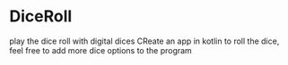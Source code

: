 # DiceRoll
play the dice roll with digital dices
CReate an app in kotlin to roll the dice, feel free to add more dice options to the program
